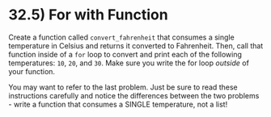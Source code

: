# 32.5) For with Function

Create a function called `convert_fahrenheit` that consumes a single temperature
in Celsius and returns it converted to Fahrenheit. Then, call that function
inside of a `for` loop to convert and print each of the following temperatures:
`10`, `20`, and `30`. Make sure you write the for loop _outside_ of your
function.

You may want to refer to the last problem. Just be sure to read these
instructions carefully and notice the differences between the two problems -
write a function that consumes a SINGLE temperature, not a list!
